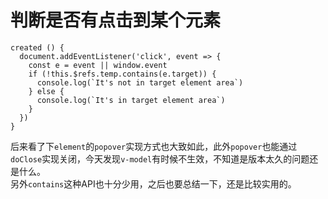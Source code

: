 # 判断是否有点击到某个元素
```
created () {
  document.addEventListener('click', event => {
    const e = event || window.event
    if (!this.$refs.temp.contains(e.target)) {
      console.log(`It's not in target element area`)
    } else {
      console.log(`It's in target element area`)
    }
  })
}
```
后来看了下`element`的`popover`实现方式也大致如此，此外`popover`也能通过`doClose`实现关闭，今天发现`v-model`有时候不生效，不知道是版本太久的问题还是什么。   
另外`contains`这种API也十分少用，之后也要总结一下，还是比较实用的。